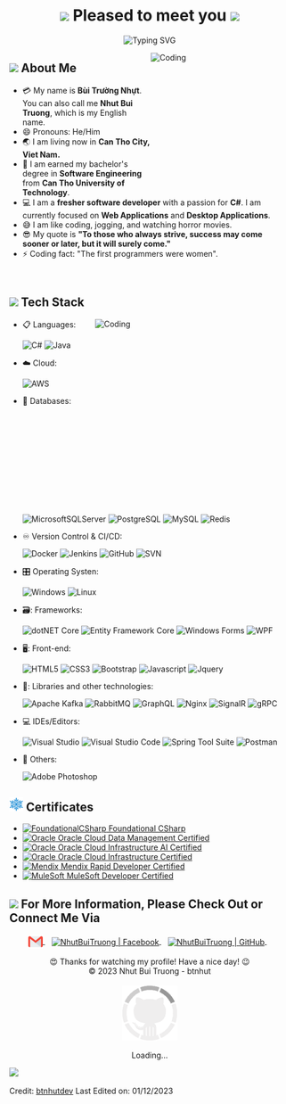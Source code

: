<h1 align="center">
  <img src="https://media.giphy.com/media/hvRJCLFzcasrR4ia7z/giphy.gif" width="35">
    Pleased to meet you
  <img src="https://media.giphy.com/media/hvRJCLFzcasrR4ia7z/giphy.gif" width="35">
</h1>

<div align="center">
  
![Typing SVG](https://readme-typing-svg.herokuapp.com?font=ROBOT&size=25&color=39FF14&background=000000&center=true&vCenter=true&width=490&lines=%3E+Hi,+I'm+Nhut+Bui+Truong)

</div>

<img align="right" alt="Coding" width="250" height="250" src="https://testbytesnxtjsbackend.technoallianceindia.com/wp-content/uploads/2020/02/tenor-1.gif">

## <img src="https://c.tenor.com/NCRHhqkXrJYAAAAi/programmers-go-internet.gif" width="25">  <b>About Me</b>
- :credit_card: My name is **Bùi Trường Nhựt**. You can also call me **Nhut Bui Truong**, which is my English name.
- 😄 Pronouns: He/Him
- :earth_asia: I am living now in **Can Tho City, Viet Nam.**
- :school: I am earned my bachelor's degree in **Software Engineering** from **Can Tho University of Technology**.
- 💻 I am a **fresher software developer** with a passion for **C#**. I am currently focused on **Web Applications** and **Desktop Applications**.
- :sweat_smile: I am like coding, jogging, and watching horror movies.
- :sunglasses: My quote is **"To those who always strive, success may come sooner or later, but it will surely come."**
- ⚡ Coding fact: "The first programmers were women".

<br>

## <img src="https://media2.giphy.com/media/QssGEmpkyEOhBCb7e1/giphy.gif?cid=ecf05e47a0n3gi1bfqntqmob8g9aid1oyj2wr3ds3mg700bl&rid=giphy.gif" width ="25"><b> Tech Stack</b>

<img align="right" alt="Coding" width="350" height="350" src="https://octodex.github.com/images/daftpunktocat-guy.gif">

<p align="center">

- 📋 Languages:
    
    ![C#](https://img.shields.io/badge/C%23-8A2BE2.svg?style=for-the-badge&logo=C%23)
    ![Java](https://custom-icon-badges.demolab.com/badge/Java-007396.svg?style=for-the-badge&logo=java&logoColor=white)
    
- ☁️ Cloud:

    ![AWS](https://img.shields.io/badge/Amazon_AWS-232F3E?style=for-the-badge&logo=amazon-aws&logoColor=white)
    
- 💾 Databases:
  
    ![MicrosoftSQLServer](https://img.shields.io/badge/Microsoft%20SQL%20Sever-CC2927?style=for-the-badge&logo=microsoft%20sql%20server&logoColor=white) 
    ![PostgreSQL](https://img.shields.io/badge/PostgreSQL-4169E1?style=for-the-badge&logo=postgresql&logoColor=fff) 
    ![MySQL](https://img.shields.io/badge/mysql-%2300f.svg?style=for-the-badge&logo=mysql&logoColor=white)
    ![Redis](https://img.shields.io/badge/Redis-black?style=for-the-badge&logo=Redis)

- ♾️ Version Control & CI/CD:

    ![Docker](https://img.shields.io/badge/docker-%230db7ed.svg?style=for-the-badge&logo=docker&logoColor=white)
    ![Jenkins](https://img.shields.io/badge/jenkins-%232C5263.svg?style=for-the-badge&logo=jenkins&logoColor=white)
    ![GitHub](https://img.shields.io/badge/github-%23121011.svg?style=for-the-badge&logo=github&logoColor=white)
    ![SVN](https://img.shields.io/badge/SVN-blue?style=for-the-badge&logo=Subversion)
    
- 🎛️ Operating Systen:
  
    ![Windows](https://img.shields.io/badge/Windows-0078D6?style=for-the-badge&logo=windows&logoColor=white)
    ![Linux](https://img.shields.io/badge/Linux-FCC624?style=for-the-badge&logo=linux&logoColor=black)

- 🗃️: Frameworks:

    ![dotNET Core](https://img.shields.io/badge/.NET%20Core-purple?style=for-the-badge&logo=dotNET)
    ![Entity Framework Core](https://img.shields.io/badge/Entity%20Framework%20Core-purple?style=for-the-badge&logo=dotnet)
    ![Windows Forms](https://img.shields.io/badge/Windows%20Forms-purple?style=for-the-badge&logo=dotnet)
    ![WPF](https://img.shields.io/badge/WPF-purple?style=for-the-badge&logo=dotnet)

- 🖥️: Front-end:
  
    ![HTML5](https://img.shields.io/badge/html5%20-%23E34F26.svg?&style=for-the-badge&logo=html5&logoColor=white)
    ![CSS3](https://img.shields.io/badge/css3%20-%231572B6.svg?&style=for-the-badge&logo=css3&logoColor=white)
    ![Bootstrap](https://img.shields.io/badge/bootstrap%20-%23563D7C.svg?&style=for-the-badge&logo=bootstrap&logoColor=white)
    ![Javascript](https://img.shields.io/badge/javascript%20-%23323330.svg?&style=for-the-badge&logo=javascript&logoColor=%23F7DF1E)
    ![Jquery](https://img.shields.io/badge/-JQuery-blue?style=for-the-badge&logo=jquery)
    
- 📑: Libraries and other technologies:

    ![Apache Kafka](https://img.shields.io/badge/Apache%20Kafka-000.svg?style=for-the-badge&logo=apachekafka)
    ![RabbitMQ](https://img.shields.io/badge/RabbitMQ-black?style=for-the-badge&logo=RabbitMQ)
    ![GraphQL](https://img.shields.io/badge/GraphQL-pink.svg?style=for-the-badge&logo=GraphQL&logoColor=white)
    ![Nginx](https://img.shields.io/badge/Nginx-green?style=for-the-badge&logo=nginx)
    ![SignalR](https://img.shields.io/badge/SignalR-purple?style=for-the-badge&logo=SignalR)
    ![gRPC](https://img.shields.io/badge/gRPC-blue?style=for-the-badge&logo=gRPC)

- 💻 IDEs/Editors:
  
    ![Visual Studio](https://img.shields.io/badge/Visual%20Studio-purple?style=for-the-badge&logo=Visual%20Studio)
    ![Visual Studio Code](https://img.shields.io/badge/Visual%20Studio%20Code-0078d7.svg?style=for-the-badge&logo=visual-studio-code&logoColor=white)
    ![Spring Tool Suite](https://img.shields.io/badge/Spring%20Tool%20Suite-green.svg?style=for-the-badge&logo=Spring)
    ![Postman](https://img.shields.io/badge/Postman-FF6C37?style=for-the-badge&logo=Postman&logoColor=white)

- 🧰 Others:
  
    ![Adobe Photoshop](https://img.shields.io/badge/adobe%20photoshop-%2331A8FF.svg?style=for-the-badge&logo=adobe%20photoshop&logoColor=white)
  
</p>

## <img src='https://raw.githubusercontent.com/acervenky/animated-github-badges/master/assets/acbadge.gif' width='25' height='25'><b> Certificates</b>

- [![FoundationalCSharp](https://img.shields.io/badge/free%20Code%20Camp-black?logo=freecodecamp) Foundational CSharp](img/FoundationalCSharp.pdf)
- [![Oracle](https://img.shields.io/badge/Oracle-%23FF0000?logo=oracle) Oracle Cloud Data Management Certified](img/OracleCloudDataManagement2023CertifiedFoundationsAssociate.pdf)
- [![Oracle](https://img.shields.io/badge/Oracle-%23FF0000?logo=oracle) Oracle Cloud Infrastructure AI Certified](img/OracleCloudInfrastructure2023AICertifiedFoundationsAssociate.pdf)
- [![Oracle](https://img.shields.io/badge/Oracle-%23FF0000?logo=oracle) Oracle Cloud Infrastructure Certified](img/OracleCloudInfrastructure2023CertifiedFoundationsAssociate.pdf)
- [![Mendix](https://img.shields.io/badge/Mendix-green) Mendix Rapid Developer Certified](img/MendixRapidDeveloper.pdf)
- [![MuleSoft](https://img.shields.io/badge/MuleSoft-blue?logo=MuleSoft) MuleSoft Developer Certified](img/MuleSoftDeveloper.pdf)

## <img src='https://raw.githubusercontent.com/ShahriarShafin/ShahriarShafin/main/Assets/handshake.gif' width="80px"> For More Information, Please Check Out or Connect Me Via
<p align="center">
  <a href="mailto:btnhut.dev@gmail.com" >
    <img align="center" alt="NhutBuiTruong | Gmail" width="26px" src="https://github.com/SatYu26/SatYu26/blob/master/Assets/Gmail.svg" />
  </a> &nbsp;&nbsp;
  
  <a href="https://web.facebook.com/profile.php?id=100011575898302" target="_blank">
      <img align="center" alt="NhutBuiTruong | Facebook" width="24px" src="https://upload.wikimedia.org/wikipedia/en/thumb/0/04/Facebook_f_logo_%282021%29.svg/100px-Facebook_f_logo_%282021%29.svg.png" />
  </a> &nbsp;&nbsp;
  
  <a href="https://profile-summary-for-github.herokuapp.com/user/tienhuynh-tn" target="_blank">
    <img align="center" alt="NhutBuiTruong | GitHub" width="26px" src="https://upload.wikimedia.org/wikipedia/commons/thumb/a/ae/Github-desktop-logo-symbol.svg/1024px-Github-desktop-logo-symbol.svg.png" />
  </a> &nbsp;&nbsp;
<p> 
  
<div align="center">
  😍 Thanks for watching my profile! Have a nice day! 😉 <br/>
  &copy; 2023 Nhut Bui Truong - btnhut
</div>

<br> 

<div align=center>
    <img src="https://raw.githubusercontent.com/AhmedFathyDev/AhmedFathyDev/main/GitHub.gif" alt="GitHub Octocat Logo" height="100">
    <p>Loading...</p>
</div>

<img src="https://user-images.githubusercontent.com/73097560/115834477-dbab4500-a447-11eb-908a-139a6edaec5c.gif">

Credit: [btnhutdev](https://github.com/btnhutdev)
Last Edited on: 01/12/2023
